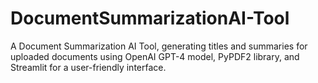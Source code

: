 # DocumentSummarizationAI-Tool
A Document Summarization AI Tool, generating titles and summaries for uploaded documents using OpenAI GPT-4 model, PyPDF2 library, and Streamlit for a user-friendly interface.
